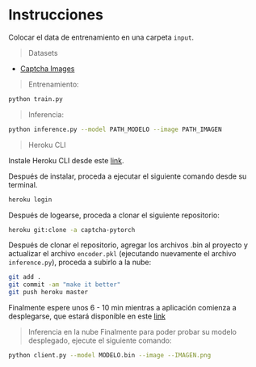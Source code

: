 # Instrucciones

Colocar el data de entrenamiento en una carpeta `input`.

> Datasets

- [Captcha Images](https://www.kaggle.com/aadhavvignesh/captcha-images/code)

> Entrenamiento:

```bash
python train.py
```

> Inferencia:

```bash
python inference.py --model PATH_MODELO --image PATH_IMAGEN
```

> Heroku CLI

Instale Heroku CLI desde este [link](https://devcenter.heroku.com/articles/heroku-cli).

Después de instalar, proceda a ejecutar el siguiente comando desde su terminal.

```bash
heroku login
```

Después de logearse, proceda a clonar el siguiente repositorio:
```bash
heroku git:clone -a captcha-pytorch
```

Después de clonar el repositorio, agregar los archivos .bin al proyecto y actualizar el archivo `encoder.pkl` (ejecutando nuevamente el archivo `inference.py`), proceda a subirlo a la nube:

```bash
git add .
git commit -am "make it better"
git push heroku master
```

Finalmente espere unos 6 - 10 min mientras a aplicación comienza a desplegarse, que estará disponible en este [link](https://captcha-pytorch.herokuapp.com/)

> Inferencia en la nube
Finalmente para poder probar su modelo desplegado, ejecute el siguiente comando:
```bash
python client.py --model MODELO.bin --image --IMAGEN.png
```
